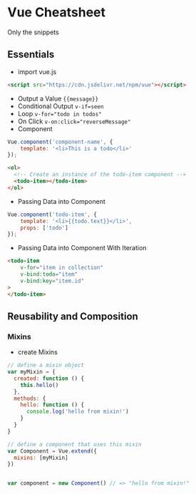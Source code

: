 # Vue Cheatsheet

Only the snippets

## Essentials

* import vue.js

```html
<script src="https://cdn.jsdelivr.net/npm/vue"></script>
```

* Output a Value `{{message}}`
* Conditional Output `v-if=seen`
* Loop `v-for="todo in todos"`
* On Click `v-on:click="reverseMessage"`
* Component

```js
Vue.component('component-name', {
    template: '<li>This is a todo</li>'
});
```

```html
<ol>
  <!-- Create an instance of the todo-item component -->
  <todo-item></todo-item>
</ol>
```

* Passing Data into Component

```js
Vue.component('todo-item', {
    template: '<li>{{todo.text}}</li>',
    props: ['todo']
});
```

* Passing Data into Component With Iteration

```html
<todo-item
    v-for="item in collection"
    v-bind:todo="item"
    v-bind:key="item.id"
>
</todo-item>
```

## Reusability and Composition

### Mixins

* create Mixins

```js
// define a mixin object
var myMixin = {
  created: function () {
    this.hello()
  },
  methods: {
    hello: function () {
      console.log('hello from mixin!')
    }
  }
}

// define a component that uses this mixin
var Component = Vue.extend({
  mixins: [myMixin]
})


var component = new Component() // => "hello from mixin!"

```

